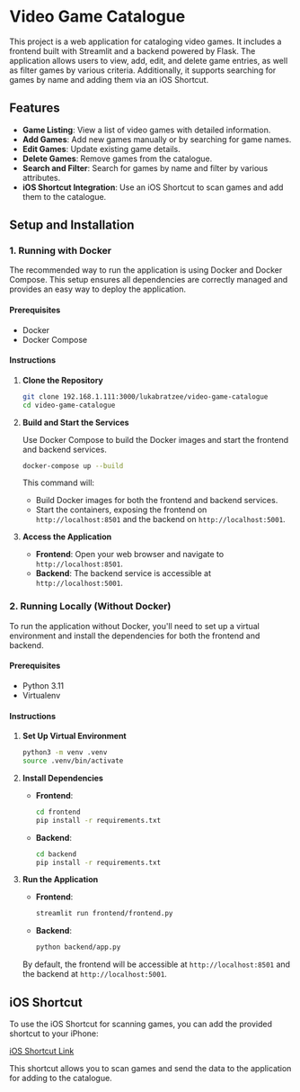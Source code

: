 
# Video Game Catalogue

This project is a web application for cataloging video games. It includes a frontend built with Streamlit and a backend powered by Flask. The application allows users to view, add, edit, and delete game entries, as well as filter games by various criteria. Additionally, it supports searching for games by name and adding them via an iOS Shortcut.

## Features

- **Game Listing**: View a list of video games with detailed information.
- **Add Games**: Add new games manually or by searching for game names.
- **Edit Games**: Update existing game details.
- **Delete Games**: Remove games from the catalogue.
- **Search and Filter**: Search for games by name and filter by various attributes.
- **iOS Shortcut Integration**: Use an iOS Shortcut to scan games and add them to the catalogue.

## Setup and Installation

### 1. Running with Docker

The recommended way to run the application is using Docker and Docker Compose. This setup ensures all dependencies are correctly managed and provides an easy way to deploy the application.

#### Prerequisites

- Docker
- Docker Compose

#### Instructions

1. **Clone the Repository**

   ```sh
   git clone 192.168.1.111:3000/lukabratzee/video-game-catalogue
   cd video-game-catalogue
   ```

2. **Build and Start the Services**

   Use Docker Compose to build the Docker images and start the frontend and backend services.

   ```sh
   docker-compose up --build
   ```

   This command will:

   - Build Docker images for both the frontend and backend services.
   - Start the containers, exposing the frontend on `http://localhost:8501` and the backend on `http://localhost:5001`.

3. **Access the Application**

   - **Frontend**: Open your web browser and navigate to `http://localhost:8501`.
   - **Backend**: The backend service is accessible at `http://localhost:5001`.

### 2. Running Locally (Without Docker)

To run the application without Docker, you'll need to set up a virtual environment and install the dependencies for both the frontend and backend.

#### Prerequisites

- Python 3.11
- Virtualenv

#### Instructions

1. **Set Up Virtual Environment**

   ```sh
   python3 -m venv .venv
   source .venv/bin/activate
   ```

2. **Install Dependencies**

   - **Frontend**:
     ```sh
     cd frontend
     pip install -r requirements.txt
     ```

   - **Backend**:
     ```sh
     cd backend
     pip install -r requirements.txt
     ```

3. **Run the Application**

   - **Frontend**:
     ```sh
     streamlit run frontend/frontend.py
     ```

   - **Backend**:
     ```sh
     python backend/app.py
     ```

   By default, the frontend will be accessible at `http://localhost:8501` and the backend at `http://localhost:5001`.

## iOS Shortcut

To use the iOS Shortcut for scanning games, you can add the provided shortcut to your iPhone:

[iOS Shortcut Link](https://www.icloud.com/shortcuts/b324cde379434401a511e025ee9ccd4c)

This shortcut allows you to scan games and send the data to the application for adding to the catalogue.
